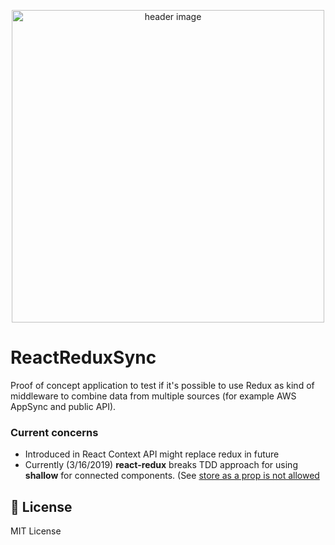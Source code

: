 <p align="center"><img src="https://storage.googleapis.com/react-redux-sync/project_cover.png" alt="header image" width="500px"></p>

# ReactReduxSync

<p>
  Proof of concept application to test if it's possible to use Redux as kind of middleware to combine data from multiple sources (for example AWS AppSync and public API).
</p>

### Current concerns

- Introduced in React Context API might replace redux in future
- Currently (3/16/2019) **react-redux** breaks TDD approach for using **shallow** for connected components. (See [store as a prop is not allowed](https://github.com/reduxjs/react-redux/issues/1161)

## 📄 License

MIT License
